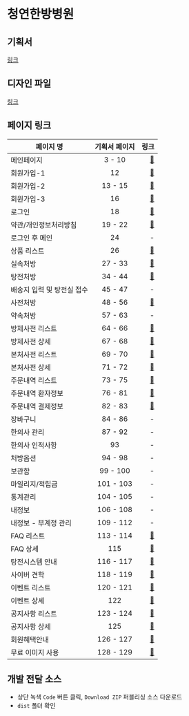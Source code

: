 # 청연한방병원 


## 기획서
[링크](https://docs.google.com/presentation/d/1PukeLACNXG5uJ9sj_yEtcWldMgR6H1aWxXvPP9qePcc/edit#slide=id.p13)

## 디자인 파일 
[링크](https://www.dropbox.com/home/%EB%94%94%EC%A0%9C%EC%9D%B4%EB%A9%94%EB%94%94)

## 페이지 링크
| 페이지 명   |      기획서 페이지      |  링크 |
|----------|:-------------:|------:|
| 메인페이지 |  3 - 10 | [:link:](https://suspicious-jackson-d2abd5.netlify.app/) |
| 회원가입-1 |  12 | [:link:](https://suspicious-jackson-d2abd5.netlify.app/signup1.html) |
| 회원가입-2 |  13 - 15 | [:link:](https://suspicious-jackson-d2abd5.netlify.app/signup2.html) |
| 회원가입-3 |  16 | [:link:](https://suspicious-jackson-d2abd5.netlify.app/signup3.html) |
| 로그인 | 18 | [:link:](https://suspicious-jackson-d2abd5.netlify.app/login.html) |
| 약관/개인정보처리방침 | 19 - 22 | [:link:](https://suspicious-jackson-d2abd5.netlify.app/privacy.html) |
| 로그인 후 메인 | 24 | - |
| 상품 리스트 | 26 | [:link:](https://suspicious-jackson-d2abd5.netlify.app/list.html) |
| 실속처방 | 27 - 33 | [:link:](https://suspicious-jackson-d2abd5.netlify.app/detail2.html) |
| 탕전처방 | 34 - 44 | [:link:](https://suspicious-jackson-d2abd5.netlify.app/detail3.html) |
| 배송지 입력 및 탕전실 접수 | 45 - 47 | - |
| 사전처방 | 48 - 56 | [:link:](https://suspicious-jackson-d2abd5.netlify.app/detail.html) |
| 약속처방 | 57 - 63 | - |
| 방제사전 리스트 | 64 - 66 | [:link:](https://suspicious-jackson-d2abd5.netlify.app/bangjelist.html) | 
| 방제사전 상세 | 67 - 68 | [:link:](https://suspicious-jackson-d2abd5.netlify.app/bangjedetail.html) |
| 본처사전 리스트 | 69 - 70 | [:link:](https://suspicious-jackson-d2abd5.netlify.app/boncholist.html) |
| 본처사전 상세 | 71 - 72 | [:link:](https://suspicious-jackson-d2abd5.netlify.app/bonchodetail.html) |
| 주문내역 리스트  | 73 - 75 | [:link:](https://suspicious-jackson-d2abd5.netlify.app/orderlist.html) |
| 주문내역 환자정보  | 76 - 81 | [:link:](https://suspicious-jackson-d2abd5.netlify.app/orderuser.html) |
| 주문내역 결제정보  | 82 - 83 | [:link:](https://suspicious-jackson-d2abd5.netlify.app/orderpayment.html) |
| 장바구니  | 84 - 86 | - |
| 한의사 관리 | 87 - 92 | - |
| 한의사 인적사항 | 93 | - |
| 처방옵션 | 94 - 98 | - |
| 보관함 | 99 - 100 | - |
| 마일리지/적립금 | 101 - 103 | - |
| 통계관리 | 104 - 105 | - |
| 내정보 | 106 - 108 | - |
| 내정보 - 부계정 관리 | 109 - 112 | - |
| FAQ 리스트 | 113 - 114 | [:link:](https://suspicious-jackson-d2abd5.netlify.app/faqlist.html) |
| FAQ 상세 | 115 | [:link:](https://suspicious-jackson-d2abd5.netlify.app/faqdetail.html) |
| 탕전시스템 안내 | 116 - 117 | [:link:](https://suspicious-jackson-d2abd5.netlify.app/tangjuninfo.html) |
| 사이버 견학 | 118 - 119 | [:link:](https://suspicious-jackson-d2abd5.netlify.app/cyber.html) |
| 이벤트 리스트 | 120 - 121 | [:link:](https://suspicious-jackson-d2abd5.netlify.app/eventlist.html) |
| 이벤트 상세 | 122 | [:link:](https://suspicious-jackson-d2abd5.netlify.app/eventdetail.html) |
| 공지사항 리스트 | 123 - 124 | [:link:](https://suspicious-jackson-d2abd5.netlify.app/noticelist.html) |
| 공지사항 상세 | 125 | [:link:](https://suspicious-jackson-d2abd5.netlify.app/noticedetail.html) |
| 회원혜택안내 | 126 - 127 | [:link:](https://suspicious-jackson-d2abd5.netlify.app/benefit.html) |
| 무료 이미지 사용 | 128 - 129 | [:link:](https://suspicious-jackson-d2abd5.netlify.app/freeimage.html) |

## 개발 전달 소스
- 상단 녹색 `Code` 버튼 클릭, `Download ZIP` 퍼블리싱 소스 다운로드
- `dist` 폴더 확인
